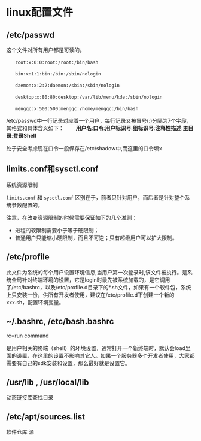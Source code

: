 # linux配置文件

## /etc/passwd

这个文件对所有用户都是可读的。

```
　　root:x:0:0:root:/root:/bin/bash

　　bin:x:1:1:bin:/bin:/sbin/nologin

　　daemon:x:2:2:daemon:/sbin:/sbin/nologin

　　desktop:x:80:80:desktop:/var/lib/menu/kde:/sbin/nologin

　　mengqc:x:500:500:mengqc:/home/mengqc:/bin/bash
```

/etc/passwd中一行记录对应着一个用户，每行记录又被冒号(:)分隔为7个字段，其格式和具体含义如下：
　　**用户名**:**口令**:**用户标识号**:**组标识号**:**注释性描述**:**主目录**:**登录Shell**

处于安全考虑现在口令一般保存在/etc/shadow中,而这里的口令填x



## limits.conf和sysctl.conf

系统资源限制

`limits.conf` 和 `sysctl.conf` 区别在于，前者只针对用户，而后者是针对整个系统参数配置的。

注意，在改变资源限制的时候需要保证如下的几个准则：

- 进程的软限制需要小于等于硬限制；
- 普通用户只能缩小硬限制，而且不可逆；只有超级用户可以扩大限制。

## /etc/profile

 此文件为系统的每个用户设置环境信息,当用户第一次登录时,该文件被执行。是系统全局针对终端环境的设置，它是login时最先被系统加载的，是它调用了/etc/bashrc，以及/etc/profile.d目录下的*.sh文件，如果有一个软件包，系统上只安装一份，供所有开发者使用，建议在/etc/profile.d下创建一个新的xxx.sh，配置环境变量。

## ~/.bashrc,  /etc/bash.bashrc

rc=run command



是用户相关的终端（shell）的环境设置，通常打开一个新终端时，默认会load里面的设置，在这里的设置不影响其它人。如果一个服务器多个开发者使用，大家都需要有自己的sdk安装和设置，那么最好就是设置它。



## /usr/lib , /usr/local/lib

动态链接库查找目录

## /etc/apt/sources.list

 软件仓库 源